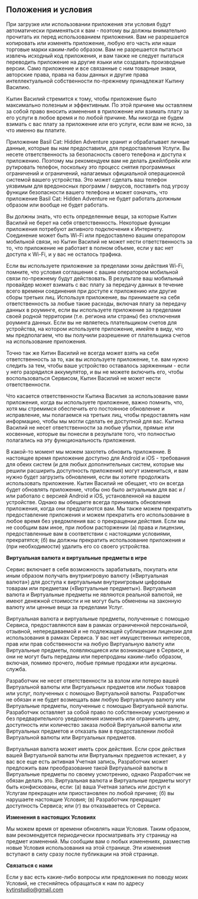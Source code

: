 ## Положения и условия

При загрузке или использовании приложения эти условия будут автоматически применяться к вам - поэтому вы должны внимательно прочитать их перед использованием приложения. Вам не разрешается копировать или изменять приложение, любую его часть или наши торговые марки каким-либо образом. Вам не разрешается пытаться извлечь исходный код приложения, и вам также не следует пытаться переводить приложение на другие языки или создавать производные версии. Само приложение и все связанные с ним товарные знаки, авторские права, права на базы данных и другие права интеллектуальной собственности по-прежнему принадлежат Кытину Василию.

Кытин Василий стремится к тому, чтобы приложение было максимально полезным и эффективным. По этой причине мы оставляем за собой право вносить изменения в приложение или взимать плату за его услуги в любое время и по любой причине. Мы никогда не будем взимать с вас плату за приложение или его услуги, если вам не ясно, за что именно вы платите.

Приложение Basil Cat: Hidden Adventure хранит и обрабатывает личные данные, которые вы нам предоставили, для предоставления Услуги. Вы несете ответственность за безопасность своего телефона и доступа к приложению. Поэтому мы рекомендуем вам не делать джейлбрейк или рутировать телефон, поскольку это процесс снятия программных ограничений и ограничений, налагаемых официальной операционной системой вашего устройства. Это может сделать ваш телефон уязвимым для вредоносных программ / вирусов, поставить под угрозу функции безопасности вашего телефона и может означать, что приложение Basil Cat: Hidden Adventure не будет работать должным образом или вообще не будет работать.

Вы должны знать, что есть определенные вещи, за которые Кытин Василий не берет на себя ответственность. Некоторые функции приложения потребуют активного подключения к Интернету. Соединение может быть Wi-Fi или предоставлено вашим оператором мобильной связи, но Кытин Василий не может нести ответственность за то, что приложение не работает в полном объеме, если у вас нет доступа к Wi-Fi, и у вас не осталось трафика.

Если вы используете приложение за пределами зоны действия Wi-Fi, помните, что условия соглашения с вашим оператором мобильной связи по-прежнему будут действовать. В результате ваш мобильный провайдер может взимать с вас плату за передачу данных в течение всего времени соединения при доступе к приложению или другие сборы третьих лиц. Используя приложение, вы принимаете на себя ответственность за любые такие расходы, включая плату за передачу данных в роуминге, если вы используете приложение за пределами своей родной территории (т.е. региона или страны) без отключения роуминга данных. Если вы не являетесь плательщиком счетов для устройства, на котором используете приложение, имейте в виду, что мы предполагаем, что вы получили разрешение от плательщика счетов на использование приложения.

Точно так же Китин Василий не всегда может взять на себя ответственность за то, как вы используете приложение, т.е. вам нужно следить за тем, чтобы ваше устройство оставалось заряженным - если у него разрядился аккумулятор, и вы не можете включить его, чтобы воспользоваться Сервисом, Кытин Василий не может нести ответственности.

Что касается ответственности Кытина Василия за использование вами приложения, когда вы используете приложение, важно помнить, что, хотя мы стремимся обеспечить его постоянное обновление и исправление, мы полагаемся на третьих лиц, чтобы предоставлять нам информацию, чтобы мы могли сделать ее доступной для вас. Кытина Василий не несет ответственности за любые убытки, прямые или косвенные, которые вы понесли в результате того, что полностью полагались на эту функциональность приложения.

В какой-то момент мы можем захотеть обновить приложение. В настоящее время приложение доступно для Android и iOS - требования для обеих систем (и для любых дополнительных систем, которые мы решили расширить доступность приложения) могут измениться, и вам нужно будет загрузить обновления, если вы хотите продолжать использовать приложение. Кытин Василий не обещает, что он всегда будет обновлять приложение, чтобы оно было актуальным для вас и / или работало с версией Android и iOS, установленной на вашем устройстве. Однако вы обещаете всегда принимать обновления приложения, когда они предлагаются вам. Мы также можем прекратить предоставление приложения и можем прекратить его использование в любое время без уведомления вас о прекращении действия. Если мы не сообщим вам иное, при любом расторжении (а) права и лицензии, предоставленные вам в соответствии с настоящими условиями, прекратятся; (б) вы должны прекратить использование приложения и (при необходимости) удалить его со своего устройства.

**Виртуальная валюта и виртуальные предметы в игре**

Сервис включает в себя возможность зарабатывать, покупать или иным образом получать внутриигровую валюту («Виртуальная валюта») для доступа к виртуальным внутриигровым цифровым товарам или предметам («Виртуальные предметы»). Виртуальная валюта и Виртуальные предметы не являются реальной валютой, не имеют денежной стоимости и не могут быть обменены на законную валюту или ценные вещи за пределами Услуг.

Виртуальная валюта и виртуальные предметы, полученные с помощью Сервиса, предоставляются вам в рамках ограниченной персональной, отзывной, непередаваемой и не подлежащей сублицензии лицензии для использования в рамках Сервиса. У вас нет имущественных интересов, прав или прав собственности на любую Виртуальную валюту или Виртуальные предметы, появляющиеся или возникающие в Сервисе, и они не могут быть переданы или перепроданы каким-либо образом, включая, помимо прочего, любые прямые продажи или аукционы. служба.

Разработчик не несет ответственности за взлом или потерю вашей Виртуальной валюты или Виртуальных предметов или любых товаров или услуг, полученных с помощью Виртуальной валюты. Разработчик не обязан и не будет возмещать вам любую Виртуальную валюту или Виртуальные предметы, полученные с помощью Виртуальной валюты. Разработчик оставляет за собой право по собственному усмотрению и без предварительного уведомления изменить или ограничить цену, доступность или количество заказа любой Виртуальной валюты или Виртуальных предметов и отказать вам в предоставлении любой Виртуальной валюты или Виртуальных предметов.

Виртуальная валюта может иметь срок действия. Если срок действия вашей Виртуальной валюты или Виртуальных предметов истекает, а у вас все еще есть активная Учетная запись, Разработчик может предложить вам преобразование такой Виртуальной валюты в Виртуальные предметы по своему усмотрению, однако Разработчик не обязан делать это. Виртуальная валюта и Виртуальные предметы могут быть конфискованы, если: (а) ваша Учетная запись или доступ к Услугам прекращен или приостановлен по любой причине; (б) вы нарушаете настоящие Условия; (в) Разработчик прекращает доступность Сервиса; или (г) вы отказываетесь от Сервиса.

**Изменения в настоящих Условиях**

Мы можем время от времени обновлять наши Условия. Таким образом, вам рекомендуется периодически просматривать эту страницу на предмет изменений. Мы сообщим вам о любых изменениях, разместив новые Условия использования на этой странице. Эти изменения вступают в силу сразу после публикации на этой странице.

**Связаться с нами**

Если у вас есть какие-либо вопросы или предложения по поводу моих Условий, не стесняйтесь обращаться к нам по адресу kytinstudio@gmail.com
